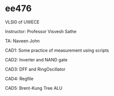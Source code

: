 # ee476
VLSI0 of UWECE

Instructor: Professor Visvesh Sathe

TA: Naveen John 

CAD1: Some practice of measurement using scripts

CAD2: Inverter and NAND gate

CAD3: DFF and RingOscillator

CAD4: Regfile

CAD5: Brent-Kung Tree ALU

